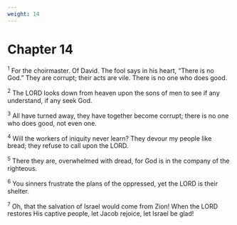 ```yaml
---
weight: 14
---
```


# Chapter 14

<sup>1</sup> For the choirmaster. Of David. The fool says in his heart, “There is no God.” They are corrupt; their acts are vile. There is no one who does good. 

<sup>2</sup> The LORD looks down from heaven upon the sons of men to see if any understand, if any seek God. 

<sup>3</sup> All have turned away, they have together become corrupt; there is no one who does good, not even one. 

<sup>4</sup> Will the workers of iniquity never learn? They devour my people like bread; they refuse to call upon the LORD. 

<sup>5</sup> There they are, overwhelmed with dread, for God is in the company of the righteous. 

<sup>6</sup> You sinners frustrate the plans of the oppressed, yet the LORD is their shelter. 

<sup>7</sup> Oh, that the salvation of Israel would come from Zion! When the LORD restores His captive people, let Jacob rejoice, let Israel be glad! 


